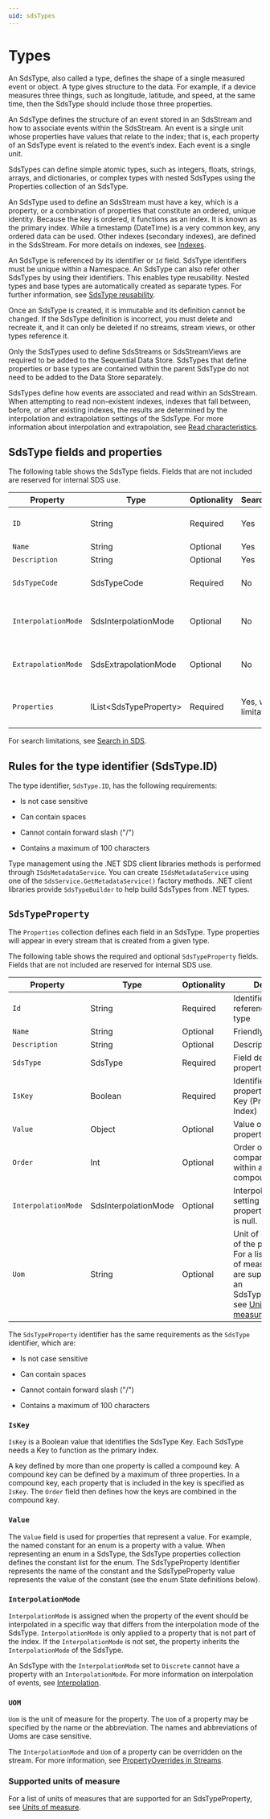 ```yaml
---
uid: sdsTypes
---
```


# Types

An SdsType, also called a type, defines the shape of a single measured event or object. A type gives structure to the data. For example, if a device measures three things, such as longitude, latitude, and speed, at the same time, then the SdsType should include those three properties.

An SdsType defines the structure of an event stored in an SdsStream and how to associate events within the SdsStream. An event is a single unit whose properties have values that relate to the index; that is, each property of an SdsType event is related to the event’s index. Each event is a single unit.

SdsTypes can define simple atomic types, such as integers, floats, strings, arrays, and dictionaries, or complex types with nested SdsTypes using the Properties collection of an SdsType.

An SdsType used to define an SdsStream must have a key, which is a property, or a combination of properties that constitute an ordered, unique identity. Because the key is ordered, it functions as an index. It is known as the primary index. While a timestamp (DateTime) is a very common key, any ordered data can be used. Other indexes (secondary indexes), are defined in the SdsStream. For more details on indexes, see [Indexes](xref:sdsIndexes).

An SdsType is referenced by its identifier or `Id` field. SdsType identifiers must be unique within a Namespace. An SdsType can also refer other SdsTypes by using their identifiers. This enables type reusability. Nested types and base types are automatically created as separate types. For further information, see [SdsType reusability](xref:sdsTypeReusability).

Once an SdsType is created, it is immutable and its definition cannot be changed. If the SdsType definition is incorrect, you must delete and recreate it, and it can only be deleted if no streams, stream views, or other types reference it.

Only the SdsTypes used to define SdsStreams or SdsStreamViews are required to be added to the Sequential Data Store. SdsTypes that define properties or base types are contained within the parent SdsType do not need to be added to the Data Store separately.

SdsTypes define how events are associated and read within an SdsStream. When attempting to read non-existent indexes, indexes that fall between, before, or after existing indexes, the results are determined by the interpolation and extrapolation settings of the SdsType. For more information about interpolation and extrapolation, see [Read characteristics](xref:ReadCharacteristics).

## SdsType fields and properties

The following table shows the SdsType fields. Fields that are not included are reserved for internal SDS use.

| Property          | Type                   | Optionality | Searchable | Details |
|-------------------|------------------------|-------------|---------|---------|
| `ID`               | String                 | Required    | Yes | Identifier for referencing the type |
| `Name`              | String                 | Optional    | Yes | Friendly name |
| `Description`       | String                 | Optional    | Yes | Description text |
| `SdsTypeCode`       | SdsTypeCode            | Required    | No | Numeric code identifying the base SdsType |
| `InterpolationMode` | SdsInterpolationMode   | Optional    | No | Interpolation setting of the type. Default is Continuous. |
| `ExtrapolationMode` | SdsExtrapolationMode   | Optional    | No | Extrapolation setting of the type. Default is All. |
| `Properties`        | IList\<SdsTypeProperty\> | Required    | Yes, with limitations | List of `SdsTypeProperty` items. See [SdsTypeProperty](xref:#SdsTypeProperty)
For search limitations, see [Search in SDS](xref:sdsSearching).

## Rules for the type identifier (SdsType.ID)

The type identifier, `SdsType.ID`, has the following requirements:

- Is not case sensitive

- Can contain spaces

- Cannot contain forward slash ("/")

- Contains a maximum of 100 characters

Type management using the .NET SDS client libraries methods is performed through `ISdsMetadataService`. You can create `ISdsMetadataService` using one of the `SdsService.GetMetadataService()` factory methods. .NET client libraries provide `SdsTypeBuilder` to help build SdsTypes from .NET types.

## `SdsTypeProperty`

The `Properties` collection defines each field in an SdsType. Type properties will appear in every stream that is created from a given type.

The following table shows the required and optional `SdsTypeProperty` fields. Fields that are not included are reserved for internal SDS use.

|          Property         | Type                    | Optionality | Details |
|---------------------------|-------------------------|-------------|---------|
| `Id`                        | String                  | Required    | Identifier for referencing the type |
| `Name`                      | String                  | Optional    | Friendly name |
| `Description`               | String                  | Optional    | Description text |
| `SdsType`                   | SdsType                 | Required    | Field defining the property's Type |
| `IsKey`                     | Boolean                 | Required    | Identifies the property as the Key (Primary Index) |
| `Value`                     | Object                  | Optional    | Value of the property |
| `Order`                     | Int                     | Optional    | Order of comparison within a compound index |
| `InterpolationMode`         | SdsInterpolationMode    | Optional    | Interpolation setting of the property. Default is null. |
| `Uom`                       | String                  | Optional    | Unit of Measure of the property. For a list of units of measures that are supported for an SdsTypeProperty, see [Units of measure](xref:SupportedUOM). |

The `SdsTypeProperty` identifier has the same requirements as the `SdsType` identifier, which are:

- Is not case sensitive

- Can contain spaces

- Cannot contain forward slash ("/")

- Contains a maximum of 100 characters

### `IsKey`

`IsKey` is a Boolean value that identifies the SdsType Key. Each SdsType needs a Key to function as the primary index.

A key defined by more than one property is called a compound key. A compound key can be defined by a maximum of three properties. In a compound key, each property that is included in the key is specified as `IsKey`. The `Order` field then defines how the keys are combined in the compound key.

### `Value`

The `Value` field is used for properties that represent a value. For example, the named constant for an enum is a property with a value. When representing an enum in a SdsType, the SdsType properties collection defines the constant list for the enum. The SdsTypeProperty Identifier represents the name of the constant and the SdsTypeProperty value represents the value of the constant (see the enum State definitions below).

### `InterpolationMode`

`InterpolationMode` is assigned when the property of the event should be interpolated in a specific way that differs from the interpolation mode of the SdsType. `InterpolationMode` is only applied to a property that is not part of the index. If the `InterpolationMode` is not set, the property inherits the `InterpolationMode` of the SdsType.

An SdsType with the `InterpolationMode` set to `Discrete` cannot have a property with an `InterpolationMode`. For more information on interpolation of events, see [Interpolation](xref:ReadCharacteristics#interpolation).

### `UOM`

`Uom` is the unit of measure for the property. The `Uom` of a property may be specified by the name or the abbreviation. The names and abbreviations of Uoms are case sensitive.

The `InterpolationMode` and `Uom` of a property can be overridden on the stream. For more information, see [PropertyOverrides in Streams](xref:sdsStreams#propertyoverrides).

### Supported units of measure

For a list of units of measures that are supported for an SdsTypeProperty, see [Units of measure](xref:SupportedUOM).
